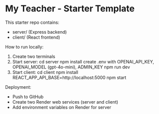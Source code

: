 
# My Teacher - Starter Template

This starter repo contains:
- server/ (Express backend)
- client/ (React frontend)

How to run locally:
1. Create two terminals
2. Start server:
   cd server
   npm install
   create .env with OPENAI_API_KEY, OPENAI_MODEL (gpt-4o-mini), ADMIN_KEY
   npm run dev
3. Start client:
   cd client
   npm install
   REACT_APP_API_BASE=http://localhost:5000
   npm start

Deployment:
- Push to GitHub
- Create two Render web services (server and client)
- Add environment variables on Render for server
